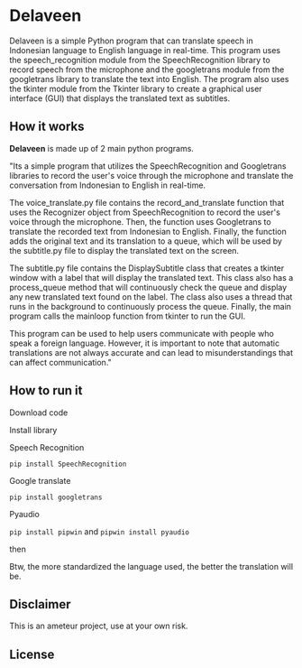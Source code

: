 # Delaveen

Delaveen is a simple Python program that can translate speech in Indonesian language to English language in real-time. This program uses the speech_recognition module from the SpeechRecognition library to record speech from the microphone and the googletrans module from the googletrans library to translate the text into English. The program also uses the tkinter module from the Tkinter library to create a graphical user interface (GUI) that displays the translated text as subtitles.

## How it works

 **Delaveen** is made up of 2 main python programs.
 
"Its a simple program that utilizes the SpeechRecognition and Googletrans libraries to record the user's voice through the microphone and translate the conversation from Indonesian to English in real-time.

The voice_translate.py file contains the record_and_translate function that uses the Recognizer object from SpeechRecognition to record the user's voice through the microphone. Then, the function uses Googletrans to translate the recorded text from Indonesian to English. Finally, the function adds the original text and its translation to a queue, which will be used by the subtitle.py file to display the translated text on the screen.

The subtitle.py file contains the DisplaySubtitle class that creates a tkinter window with a label that will display the translated text. This class also has a process_queue method that will continuously check the queue and display any new translated text found on the label. The class also uses a thread that runs in the background to continuously process the queue. Finally, the main program calls the mainloop function from tkinter to run the GUI.

This program can be used to help users communicate with people who speak a foreign language. However, it is important to note that automatic translations are not always accurate and can lead to misunderstandings that can affect communication."

## How to run it

Download code

Install library

Speech Recognition

```pip install SpeechRecognition```

Google translate

```pip install googletrans```

Pyaudio

```pip install pipwin``` and ```pipwin install pyaudio```

then




Btw, the more standardized the language used, the better the translation will be.

## Disclaimer 
This is an ameteur project, use at your own risk.

## License
